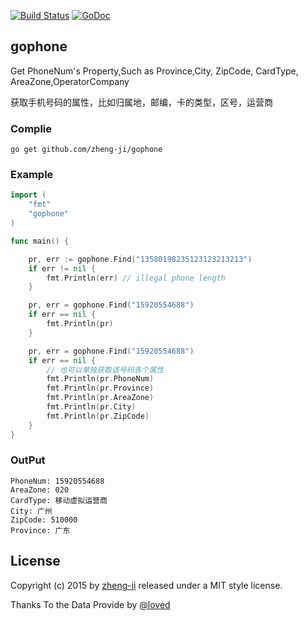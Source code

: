 [![Build Status](https://travis-ci.org/zheng-ji/gophone.svg)](https://travis-ci.org/zheng-ji/gophone) [![GoDoc](https://godoc.org/github.com/zheng-ji/gophone?status.svg)](https://godoc.org/github.com/zheng-ji/gophone)

## gophone

Get PhoneNum's Property,Such as Province,City, ZipCode, CardType, AreaZone,OperatorCompany

获取手机号码的属性，比如归属地，邮编，卡的类型，区号，运营商

### Complie

```
go get github.com/zheng-ji/gophone
```

### Example

```go
import (
	"fmt"
	"gophone"
)

func main() {

	pr, err := gophone.Find("13580198235123123213213")
	if err != nil {
		fmt.Println(err) // illegal phone length
	}

	pr, err = gophone.Find("15920554688")
	if err == nil {
		fmt.Println(pr)
	}

	pr, err = gophone.Find("15920554688")
	if err == nil {
		// 也可以单独获取该号码各个属性
		fmt.Println(pr.PhoneNum)
		fmt.Println(pr.Province)
		fmt.Println(pr.AreaZone)
		fmt.Println(pr.City)
		fmt.Println(pr.ZipCode)
	}
}
```

### OutPut

```
PhoneNum: 15920554688
AreaZone: 020
CardType: 移动虚拟运营商
City: 广州
ZipCode: 510000
Province: 广东
```

License
-------

Copyright (c) 2015 by [zheng-ji](zheng-ji.info) released under a MIT style license.

Thanks To the Data Provide by [@loved](https://github.com/lovedboy)

